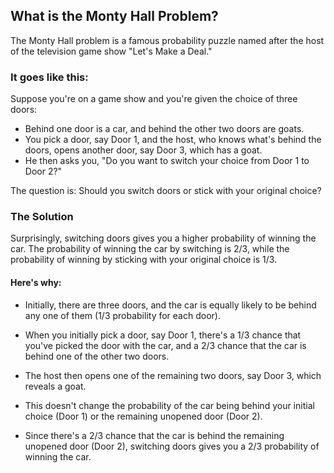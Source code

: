 ## What is the Monty Hall Problem?
The Monty Hall problem is a famous probability puzzle named after the host of the television game show "Let's Make a Deal." 

### It goes like this:
Suppose you're on a game show and you're given the choice of three doors: 
- Behind one door is a car, and behind the other two doors are goats. 
- You pick a door, say Door 1, and the host, who knows what's behind the doors, opens another door, say Door 3, which has a goat. 
- He then asks you, "Do you want to switch your choice from Door 1 to Door 2?"

The question is: Should you switch doors or stick with your original choice?

### The Solution
Surprisingly, switching doors gives you a higher probability of winning the car. The probability of winning the car by switching is 2/3, while the probability of winning by sticking with your original choice is 1/3.

#### Here's why:

- Initially, there are three doors, and the car is equally likely to be behind any one of them (1/3 probability for each door).

- When you initially pick a door, say Door 1, there's a 1/3 chance that you've picked the door with the car, and a 2/3 chance that the car is behind one of the other two doors.

- The host then opens one of the remaining two doors, say Door 3, which reveals a goat. 

- This doesn't change the probability of the car being behind your initial choice (Door 1) or the remaining unopened door (Door 2).

- Since there's a 2/3 chance that the car is behind the remaining unopened door (Door 2), switching doors gives you a 2/3 probability of winning the car.